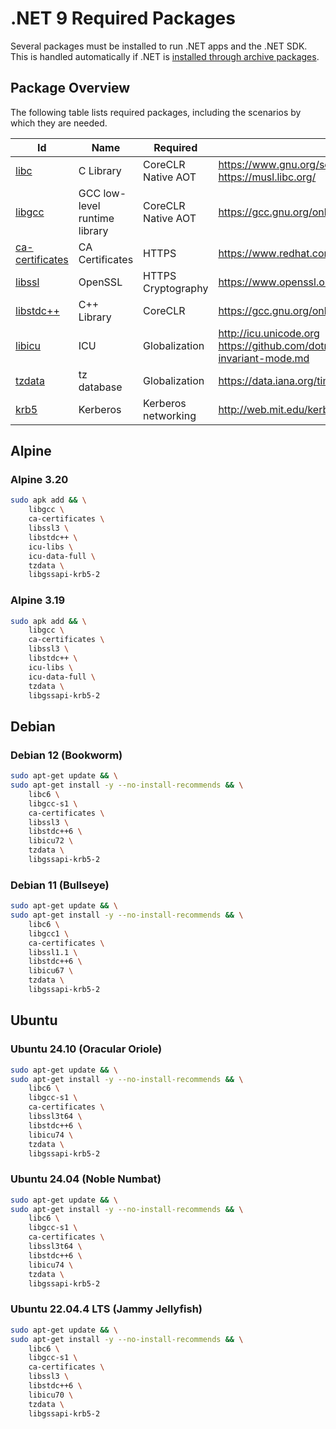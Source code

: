 # .NET 9 Required Packages

Several packages must be installed to run .NET apps and the .NET SDK. This is handled automatically if .NET is [installed through archive packages](../../linux.md).

## Package Overview

The following table lists required packages, including the scenarios by which they are needed.

Id              | Name      | Required      | References
--------------- | --------- | ------------- | ------------------------------
[libc][0]       | C Library | CoreCLR<br>Native AOT | https://www.gnu.org/software/libc/libc.html<br>https://musl.libc.org/
[libgcc][1]     | GCC low-level runtime library | CoreCLR<br>Native AOT | https://gcc.gnu.org/onlinedocs/gccint/Libgcc.html
[ca-certificates][2] | CA Certificates | HTTPS | https://www.redhat.com/sysadmin/ca-certificates-cli
[libssl][3]     | OpenSSL   | HTTPS<br>Cryptography | https://www.openssl.org/
[libstdc++][4]  | C++ Library | CoreCLR     | https://gcc.gnu.org/onlinedocs/libstdc++/
[libicu][5]     | ICU       | Globalization | http://icu.unicode.org<br>https://github.com/dotnet/runtime/blob/main/docs/design/features/globalization-invariant-mode.md
[tzdata][6]     | tz database | Globalization | https://data.iana.org/time-zones/tz-link.html
[krb5][7]       | Kerberos  | Kerberos networking | http://web.mit.edu/kerberos

[0]: https://pkgs.org/search/?q=libc
[1]: https://pkgs.org/search/?q=libgcc
[2]: https://pkgs.org/search/?q=ca-certificates
[3]: https://pkgs.org/search/?q=libssl
[4]: https://pkgs.org/search/?q=libstdc++
[5]: https://pkgs.org/search/?q=libicu
[6]: https://pkgs.org/search/?q=tzdata
[7]: https://pkgs.org/search/?q=krb5

## Alpine

### Alpine 3.20

```bash
sudo apk add && \
    libgcc \
    ca-certificates \
    libssl3 \
    libstdc++ \
    icu-libs \
    icu-data-full \
    tzdata \
    libgssapi-krb5-2
```

### Alpine 3.19

```bash
sudo apk add && \
    libgcc \
    ca-certificates \
    libssl3 \
    libstdc++ \
    icu-libs \
    icu-data-full \
    tzdata \
    libgssapi-krb5-2
```

## Debian

### Debian 12 (Bookworm)

```bash
sudo apt-get update && \
sudo apt-get install -y --no-install-recommends && \
    libc6 \
    libgcc-s1 \
    ca-certificates \
    libssl3 \
    libstdc++6 \
    libicu72 \
    tzdata \
    libgssapi-krb5-2
```

### Debian 11 (Bullseye)

```bash
sudo apt-get update && \
sudo apt-get install -y --no-install-recommends && \
    libc6 \
    libgcc1 \
    ca-certificates \
    libssl1.1 \
    libstdc++6 \
    libicu67 \
    tzdata \
    libgssapi-krb5-2
```

## Ubuntu

### Ubuntu 24.10 (Oracular Oriole)

```bash
sudo apt-get update && \
sudo apt-get install -y --no-install-recommends && \
    libc6 \
    libgcc-s1 \
    ca-certificates \
    libssl3t64 \
    libstdc++6 \
    libicu74 \
    tzdata \
    libgssapi-krb5-2
```

### Ubuntu 24.04 (Noble Numbat)

```bash
sudo apt-get update && \
sudo apt-get install -y --no-install-recommends && \
    libc6 \
    libgcc-s1 \
    ca-certificates \
    libssl3t64 \
    libstdc++6 \
    libicu74 \
    tzdata \
    libgssapi-krb5-2
```

### Ubuntu 22.04.4 LTS (Jammy Jellyfish)

```bash
sudo apt-get update && \
sudo apt-get install -y --no-install-recommends && \
    libc6 \
    libgcc-s1 \
    ca-certificates \
    libssl3 \
    libstdc++6 \
    libicu70 \
    tzdata \
    libgssapi-krb5-2
```

